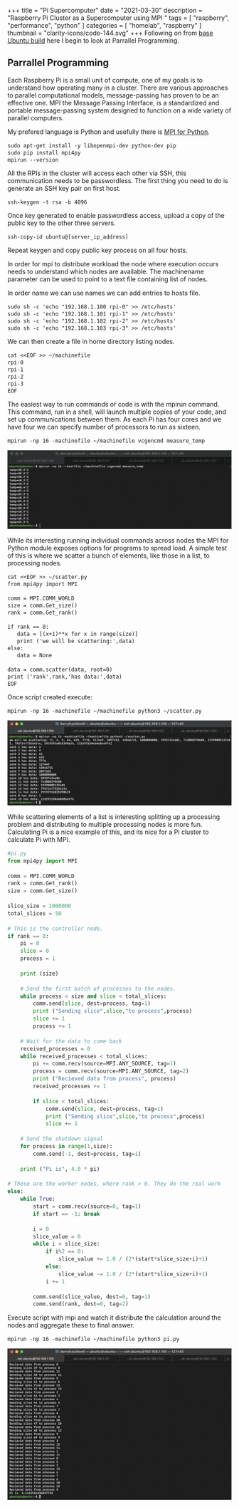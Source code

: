 +++
title = "Pi Supercomputer"
date = "2021-03-30"
description = "Raspberry Pi Cluster as a Supercomputer using MPI "
tags = [
    "raspberry",
    "performance",
    "python"
]
categories = [
    "homelab",
    "raspberry"
]
thumbnail = "clarity-icons/code-144.svg"
+++
Following on from [base Ubuntu build](/post/homelab-pi) here I begin to look at Parrallel Programming.

## Parrallel Programming
Each Raspberry Pi is a small unit of compute, one of my goals is to understand how operating many in a cluster. There are various approaches to parallel computational models, message-passing has proven to be an effective one. MPI the Message Passing Interface, is a standardized and portable message-passing system designed to function on a wide variety of parallel computers. 

My prefered language is Python and usefully there is [MPI for Python](https://mpi4py.readthedocs.io/en/stable/install.html).

```
sudo apt-get install -y libopenmpi-dev python-dev pip
sudo pip install mpi4py
mpirun --version
```

All the RPIs in the cluster will access each other via SSH, this communication needs to be passwordless. The first thing you need to do is generate an SSH key pair on first host. 

```
ssh-keygen -t rsa -b 4096
```

Once key generated to enable passwordless access, upload a copy of the public key to the other three servers.

```
ssh-copy-id ubuntu@[server_ip_address]
```

Repeat keygen and copy public key process on all four hosts.

In order for mpi to distribute workload the node where execution occurs needs to understand which nodes are available.  The machinename parameter can be used to point to a text file containing list of nodes.

In order name we can use names we can add entries to hosts file.

```
sudo sh -c 'echo "192.168.1.100 rpi-0" >> /etc/hosts'
sudo sh -c 'echo "192.168.1.101 rpi-1" >> /etc/hosts'
sudo sh -c 'echo "192.168.1.102 rpi-2" >> /etc/hosts'
sudo sh -c 'echo "192.168.1.103 rpi-3" >> /etc/hosts'
```

We can then create a file in home directory listing nodes.

```
cat <<EOF >> ~/machinefile
rpi-0
rpi-1
rpi-2
rpi-3
EOF
```

The easiest way to run commands or code is with the mpirun command. This command, run in a shell, will launch multiple copies of your code, and set up communications between them. As each Pi has four cores and we have four we can specify number of processors to run as sixteen.

```
mpirun -np 16 -machinefile ~/machinefile vcgencmd measure_temp
```

![MPIRUN Measure Temparature](/images/pi/mpirun_temp.png)

While its interesting running individual commands across nodes the MPI for Python module exposes options for programs to spread load.  A simple test of this is where we scatter a bunch of elements, like those in a list, to processing nodes.

```
cat <<EOF >> ~/scatter.py
from mpi4py import MPI

comm = MPI.COMM_WORLD
size = comm.Get_size()
rank = comm.Get_rank()

if rank == 0:
   data = [(x+1)**x for x in range(size)]
   print ('we will be scattering:',data)
else:
   data = None
   
data = comm.scatter(data, root=0)
print ('rank',rank,'has data:',data)
EOF
```

Once script created execute:

```
mpirun -np 16 -machinefile ~/machinefile python3 ~/scatter.py
```

![MPIRUN Scatter](/images/pi/mpirun_scatter.png)

While scattering elements of a list is interesting splitting up a processing problem and distributing to multiple processing nodes is more fun.  Calculating Pi is a nice example of this,  and its nice for a Pi cluster to calculate Pi with MPI.

```python
#pi.py
from mpi4py import MPI

comm = MPI.COMM_WORLD
rank = comm.Get_rank()
size = comm.Get_size()

slice_size = 1000000
total_slices = 50

# This is the controller node.
if rank == 0:
    pi = 0
    slice = 0
    process = 1

    print (size)

    # Send the first batch of processes to the nodes.
    while process < size and slice < total_slices:
        comm.send(slice, dest=process, tag=1)
        print ("Sending slice",slice,"to process",process)
        slice += 1
        process += 1

    # Wait for the data to come back
    received_processes = 0
    while received_processes < total_slices:
        pi += comm.recv(source=MPI.ANY_SOURCE, tag=1)
        process = comm.recv(source=MPI.ANY_SOURCE, tag=2)
        print ("Recieved data from process", process)
        received_processes += 1

        if slice < total_slices:
            comm.send(slice, dest=process, tag=1)
            print ("Sending slice",slice,"to process",process)
            slice += 1

    # Send the shutdown signal
    for process in range(1,size):
        comm.send(-1, dest=process, tag=1)

    print ("Pi is", 4.0 * pi)

# These are the worker nodes, where rank > 0. They do the real work
else:
    while True:
        start = comm.recv(source=0, tag=1)
        if start == -1: break

        i = 0
        slice_value = 0
        while i < slice_size:
            if i%2 == 0:
                slice_value += 1.0 / (2*(start*slice_size+i)+1)
            else:
                slice_value -= 1.0 / (2*(start*slice_size+i)+1)
            i += 1

        comm.send(slice_value, dest=0, tag=1)
        comm.send(rank, dest=0, tag=2)
```

Execute script with mpi and watch it distribute the calculation around the nodes and aggregate these to final answer.

```
mpirun -np 16 -machinefile ~/machinefile python3 pi.py
```

![Pi with MPI on Pi](/images/pi/pi_with_mpi_on_pi.png)
